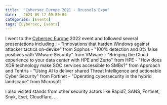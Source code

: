 ```yaml
---
title:  "Cybersec Europe 2021 - Brussels Expo"
date:   2021-05-12 09:00:00
categories: [Events]
tags: [Cybersec, Events]
---
```


I went to the <a href="https://www.cyberseceurope.com/" target="_blank">Cybersec Europe</a> 2022 event and followed several presentations including :
    - "Innovations that harden Windows against attacker tactics on-devise" from Sophos
    - "100% detection and 0% false positives with VMware Security" from VMware
    - "Bringing the Cloud experience to your data center with HPE and Zerto" from HPE
    - "How does XDR technology make SOC services accessible to SMBs?" from Approach and Tehtris
    - "Using AI to deliver shared Threat Intelligence and actionable Cyber Security" from Fortinet
    - "Operating cybersecurity in the hybrid landscape" from Microsoft

I also visited stands from other security actors like Rapid7, SANS, Fortinet, Snyk, Eset, Cloudflare, ...


[Events]:      https://www.cyberseceurope.com/